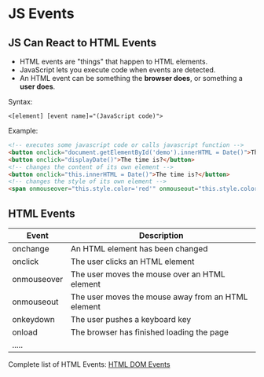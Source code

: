 # JS Events

## JS Can React to HTML Events

* HTML events are "things" that happen to HTML elements.
* JavaScript lets you execute code when events are detected.
* An HTML event can be something the __browser does__, or something a __user does__.



Syntax:

````
<[element] [event name]="(JavaScript code)">
````

Example:

````html
<!-- executes some javascript code or calls javascript function -->
<button onclick="document.getElementById('demo').innerHTML = Date()">The time is?</button>
<button onclick="displayDate()">The time is?</button>
<!-- changes the content of its own element -->
<button onclick="this.innerHTML = Date()">The time is?</button>
<!-- changes the style of its own element -->
<span onmouseover="this.style.color='red'" onmouseout="this.style.color='black'">Mouse over me!</span>
````



##  HTML Events

| Event       | Description                              |
| ----------- | ---------------------------------------- |
| onchange    | An HTML element has been changed         |
| onclick     | The user clicks an HTML element          |
| onmouseover | The user moves the mouse over an HTML element |
| onmouseout  | The user moves the mouse away from an HTML element |
| onkeydown   | The user pushes a keyboard key           |
| onload      | The browser has finished loading the page |
| .....       |                                          |

Complete list of HTML Events: [HTML DOM Events](https://www.w3schools.com/jsref/dom_obj_event.asp)